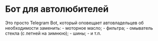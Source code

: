 # Бот для автолюбителей
Это просто Telegram Bot, который оповещает автовладельцев об необходимости заменить: - моторное масло; - фильтра; - омыватель стекла (с летней на зимнюю); - шины; - и т.п.
